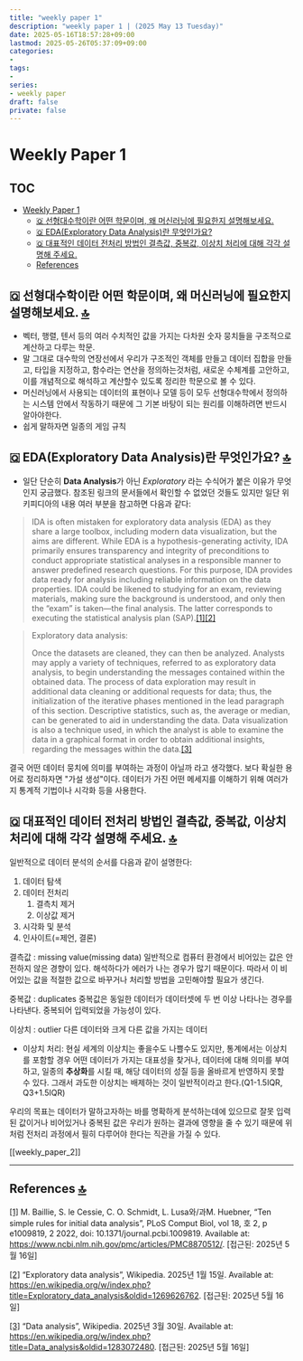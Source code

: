 ```yaml
---
title: "weekly paper 1"
description: "weekly paper 1 | (2025 May 13 Tuesday)"
date: 2025-05-16T18:57:28+09:00
lastmod: 2025-05-26T05:37:09+09:00
categories: 
- 
tags: 
- 
series:
- weekly paper
draft: false
private: false
---
```


# Weekly Paper 1

## TOC
- [Weekly Paper 1](#weekly-paper-1)
  - [🇶 선형대수학이란 어떤 학문이며, 왜 머신러닝에 필요한지 설명해보세요.](#h2-1)
  - [🇶 EDA(Exploratory Data Analysis)란 무엇인가요?](#h2-2)
  - [🇶 대표적인 데이터 전처리 방법인 결측값, 중복값, 이상치 처리에 대해 각각 설명해 주세요.](#h2-3)
  - [References](#refs)

## 🇶 선형대수학이란 어떤 학문이며, 왜 머신러닝에 필요한지 설명해보세요. [🔝](#toc) <a id="h2-1"></a>
- 벡터, 행렬, 텐서 등의 여러 수치적인 값을 가지는 다차원 숫자 뭉치들을 구조적으로 계산하고 다루는 학문.
- 말 그대로 대수학의 연장선에서 우리가 구조적인 객체를 만들고 데이터 집합을 만들고, 타입을 지정하고, 함수라는 연산을 정의하는것처럼, 새로운 수체계를 고안하고, 이를 개념적으로 해석하고 계산할수 있도록 정리한 학문으로 볼 수 있다.
- 머신러닝에서 사용되는 데이터의 표현이나 모델 등이 모두 선형대수학에서 정의하는 시스템 안에서 작동하기 때문에 그 기본 바탕이 되는 원리를 이해하려면 반드시 알아야한다.
- 쉽게 말하자면 일종의 게임 규칙

## 🇶 EDA(Exploratory Data Analysis)란 무엇인가요? [🔝](#toc) <a id="h2-2"></a>
- 일단 단순히 **Data Analysis**가 아닌 *Exploratory* 라는 수식어가 붙은 이유가 무엇인지 궁금했다.
참조된 링크의 문서들에서 확인할 수 없었던 것들도 있지만 일단 위키피디아의 내용 여러 부분을 참고하면 다음과 같다:

> IDA is often mistaken for exploratory data analysis (EDA) as they share a large toolbox, including modern data visualization, but the aims are different. While EDA is a hypothesis-generating activity, IDA primarily ensures transparency and integrity of preconditions to conduct appropriate statistical analyses in a responsible manner to answer predefined research questions. For this purpose, IDA provides data ready for analysis including reliable information on the data properties. IDA could be likened to studying for an exam, reviewing materials, making sure the background is understood, and only then the “exam” is taken—the final analysis. The latter corresponds to executing the statistical analysis plan (SAP).<a id="fn1" href="#refs">[1]</a><a id="fn2" href="#refs">[2]</a>

> Exploratory data analysis:  
> 
> Once the datasets are cleaned, they can then be analyzed. Analysts may apply a variety of techniques, referred to as exploratory data analysis, to begin understanding the messages contained within the obtained data. The process of data exploration may result in additional data cleaning or additional requests for data; thus, the initialization of the iterative phases mentioned in the lead paragraph of this section. Descriptive statistics, such as, the average or median, can be generated to aid in understanding the data. Data visualization is also a technique used, in which the analyst is able to examine the data in a graphical format in order to obtain additional insights, regarding the messages within the data.<a id="fn3" href="#refs">[3]</a>

결국 어떤 데이터 뭉치에 의미를 부여하는 과정이 아닐까 라고 생각했다.
보다 확실한 용어로 정리하자면 "가설 생성"이다.
데이터가 가진 어떤 메세지를 이해하기 위해 여러가지 통계적 기법이나 시각화 등을 사용한다.

## 🇶 대표적인 데이터 전처리 방법인 결측값, 중복값, 이상치 처리에 대해 각각 설명해 주세요. [🔝](#toc) <a id="h2-3"></a>

일반적으로 데이터 분석의 순서를 다음과 같이 설명한다:
1. 데이터 탐색
2. 데이터 전처리
    1. 결측치 제거 
    2. 이상값 제거
3. 시각화 및 분석
4. 인사이트(=제언, 결론)

결측값
: missing value(missing data)
일반적으로 컴퓨터 환경에서 비어있는 값은 안전하지 않은 경향이 있다. 해석하다가 에러가 나는 경우가 많기 때문이다.
따라서 이 비어있는 값을 적절한 값으로 바꾸거나 처리할 방법을 고민해야할 필요가 생긴다.

중복값
: duplicates
중복값은 동일한 데이터가 데이터셋에 두 번 이상 나타나는 경우를 나타낸다. 중복되어 입력되었을 가능성이 있다.

이상치
: outlier
다른 데이터와 크게 다른 값을 가지는 데이터

- 이상치 처리:
현실 세계의 이상치는 좋을수도 나쁠수도 있지만, 통계에서는 이상치를 포함할 경우 어떤 데이터가 가지는 대표성을 찾거나, 데이터에 대해 의미를 부여하고, 일종의 **추상화**를 시킬 때, 해당 데이터의 성질 등을 올바르게 반영하지 못할 수 있다. 그래서 과도한 이상치는 배제하는 것이 일반적이라고 한다.(Q1-1.5IQR, Q3+1.5IQR)

우리의 목표는 데이터가 말하고자하는 바를 명확하게 분석하는데에 있으므로 잘못 입력된 값이거나 비어있거나 중복된 값은 우리가 원하는 결과에 영향을 줄 수 있기 때문에 위처럼 전처리 과정에서 필히 다루어야 한다는 직관을 가질 수 있다.


[[weekly_paper_2]]

---

## References [🔝](#toc) <a id="refs"></a>

[[1]](#fn1) M. Baillie, S. le Cessie, C. O. Schmidt, L. Lusa와/과M. Huebner, “Ten simple rules for initial data analysis”, PLoS Comput Biol, vol 18, 호 2, p e1009819, 2 2022, doi: 10.1371/journal.pcbi.1009819. Available at: https://www.ncbi.nlm.nih.gov/pmc/articles/PMC8870512/. [접근된: 2025년 5월 16일]

[[2]](#fn2) “Exploratory data analysis”, Wikipedia. 2025년 1월 15일. Available at: https://en.wikipedia.org/w/index.php?title=Exploratory_data_analysis&oldid=1269626762. [접근된: 2025년 5월 16일]

[[3]](#fn3) “Data analysis”, Wikipedia. 2025년 3월 30일. Available at: https://en.wikipedia.org/w/index.php?title=Data_analysis&oldid=1283072480. [접근된: 2025년 5월 16일]